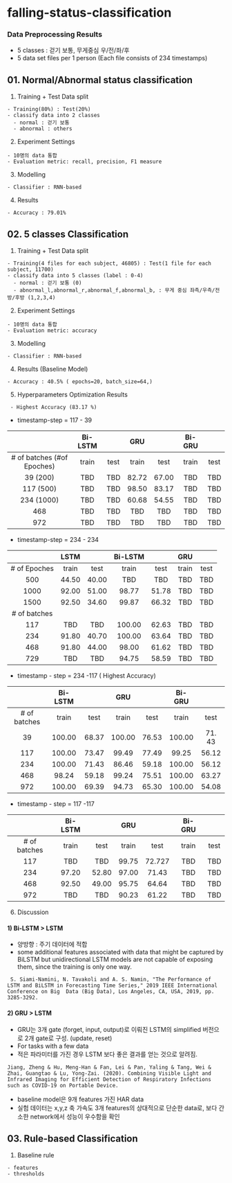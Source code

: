 # falling-status-classification
### Data Preprocessing Results
  - 5 classes : 걷기 보통, 무게중심 우/전/좌/후
  - 5 data set files per 1 person (Each file consists of 234 timestamps) 
  
  
## 01. Normal/Abnormal status classification 
  1. Training + Test Data split 
    
    - Training(80%) : Test(20%)
    - classify data into 2 classes 
      - normal : 걷기 보통
      - abnormal : others
      
  2. Experiment Settings
    
    - 10명의 data 통합
    - Evaluation metric: recall, precision, F1 measure
    
  3. Modelling
    
    - Classifier : RNN-based
    
  4. Results
  
    - Accuracy : 79.01%

## 02. 5 classes Classification
  1. Training + Test Data split 
    
    - Training(4 files for each subject, 46805) : Test(1 file for each subject, 11700)
    - classify data into 5 classes (label : 0-4)
      - normal : 걷기 보통 (0)
      - abnormal_l,abnormal_r,abnormal_f,abnormal_b, : 무게 중심 좌측/우측/전방/후방 (1,2,3,4)
      
  2. Experiment Settings
    
    - 10명의 data 통합
    - Evaluation metric: accuracy
    
  3. Modelling
    
    - Classifier : RNN-based
    
  4. Results (Baseline Model)
  
    - Accuracy : 40.5% ( epochs=20, batch_size=64,)
   
  5. Hyperparameters Optimization Results
  
  ``` - Highest Accuracy (83.17 %)```
  - timestamp-step = 117 - 39
  
|               |Bi-LSTM     | |GRU |      |Bi-GRU |      |    
|:-------------:|:------:|:------:|:------:|:------:|:------:|:------:|
|# of batches (#of Epoches)    |train   | test   |train   | test   |train   | test   |
| 39 (200)          |TBD    |TBD    |82.72   |67.00 |TBD    |TBD  |
| 117 (500)          |TBD    |TBD    |98.50   |83.17  |TBD    |TBD  |
| 234 (1000)          |TBD    |TBD  |60.68   |54.55    |TBD    |TBD    |
| 468         |TBD    |TBD |TBD    |TBD  |TBD    |TBD   |
| 972           |TBD    |TBD   |TBD    |TBD    |TBD    |TBD    |

  - timestamp-step = 234 - 234
  

|               |LSTM     | | Bi-LSTM |      |GRU |      |      
|:-------------:|:------:|:------:|:------:|:------:|:------:|:------:|
| # of Epoches  |train   | test   |train   | test   |train   | test   |
| 500           | 44.50  | 40.00  |TBD     |TBD     |TBD     |TBD     |
| 1000           | 92.00  | 51.00  |98.77   |51.78   |TBD     |TBD     |
| 1500          | 92.50  | 34.60  |99.87  |66.32 |TBD     |TBD     |
|# of batches   |        |        |        |        |        |        |
| 117            | TBD   | TBD   |100.00    |62.63   |TBD     |TBD     |
| 234            | 91.80  | 40.70  |100.00   |63.64  |TBD     |TBD     |
| 468          | 91.80  | 44.00  |98.00   |61.62   |TBD     |TBD     |
| 729          | TBD   | TBD   |94.75     |58.59    |TBD     |TBD     |
 
 - timestamp - step = 234 -117 ( Highest Accuracy)
 
|               |Bi-LSTM     | |GRU |      |Bi-GRU |      |    
|:-------------:|:------:|:------:|:------:|:------:|:------:|:------:|
|# of batches    |train   | test   |train   | test   |train   | test   |
| 39           |100.00    |68.37    |100.00   |76.53 |100.00     |71. 43  |
| 117           |100.00     |73.47    |99.49   |77.49  |99.25     |56.12  |
| 234           |100.00   |71.43  |86.46   |59.18    |100.00     |56.12    |
| 468         |98.24   |59.18 |99.24   |75.51  |100.00    |63.27   |
| 972           |100.00   |69.39   |94.73     |65.30    |100.00    |54.08    |

 - timestamp - step = 117 -117  
 
|               |Bi-LSTM     | |GRU |      |  Bi-GRU |      |      
|:-------------:|:------:|:------:|:------:|:------:|:------:|:------:|
|# of batches    |train   | test   |train   | test   |train   | test   |
| 117           |TBD     |TBD    |99.75    |72.727   |TBD     |TBD    |
| 234           |97.20   |52.80  |97.00    |71.43    |TBD     |TBD    |
| 468         |92.50   |49.00   |95.75    |64.64    |TBD     |TBD    |
| 972           |TBD     |TBD    |90.23     |61.22    |TBD     |TBD    |





  6. Discussion
 #### 1) Bi-LSTM > LSTM

  - 양방향 : 주기 데이터에 적합
  - some additional features associated with data that might be captured by BiLSTM but unidirectional LSTM models are not capable of exposing them, since the training is only one way.

  ``` S. Siami-Namini, N. Tavakoli and A. S. Namin, "The Performance of LSTM and BiLSTM in Forecasting Time Series," 2019 IEEE International Conference on Big  Data (Big Data), Los Angeles, CA, USA, 2019, pp. 3285-3292.```




#### 2) GRU > LSTM

  - GRU는 3개 gate (forget, input, output)로 이뤄진 LSTM의 simplified 버전으로 2개 gate로 구성. (update, reset)
  - For tasks with a few data
  - 적은 파라미터를 가진 경우 LSTM 보다 좋은 결과를 얻는 것으로 알려짐.

  ```Jiang, Zheng & Hu, Meng-Han & Fan, Lei & Pan, Yaling & Tang, Wei & Zhai, Guangtao & Lu, Yong-Zai. (2020). Combining Visible Light and Infrared Imaging for Efficient Detection of Respiratory Infections such as COVID-19 on Portable Device. ```

  - baseline model은 9개 features 가진 HAR data
  - 실험 데이터는 x,y,z 축 가속도 3개 features의 상대적으로 단순한 data로, 보다 간소한 network에서 성능이 우수함을 확인


## 03. Rule-based Classification

  1. Baseline rule
  
    - features
    - thresholds
    
    
    
  
